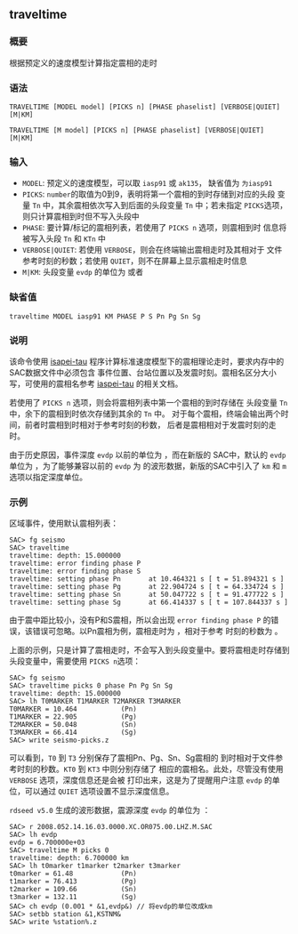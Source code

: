 ## traveltime

### 概要

根据预定义的速度模型计算指定震相的走时

### 语法

``` {.bash}
TRAVELTIME [MODEL model] [PICKS n] [PHASE phaselist] [VERBOSE|QUIET] [M|KM]
```
``` {.bash}
TRAVELTIME [M model] [PICKS n] [PHASE phaselist] [VERBOSE|QUIET] [M|KM]
```


### 输入

- `MODEL`: 预定义的速度模型，可以取 `iasp91` 或 `ak135`， 缺省值为 `为iasp91`
- `PICKS`: `number`的取值为0到9，表明将第一个震相的到时存储到对应的头段 变量
    `Tn` 中，其余震相依次写入到后面的头段变量 `Tn` 中；若未指定
    `PICKS`选项，则只计算震相到时但不写入头段中
- `PHASE`: 要计算/标记的震相列表，若使用了 `PICKS n` 选项，则震相到时
    信息将被写入头段 `Tn` 和 `KTn` 中
- `VERBOSE|QUIET`: 若使用 `VERBOSE`，则会在终端输出震相走时及其相对于
    文件参考时刻的秒数；若使用 `QUIET`，则不在屏幕上显示震相走时信息
- `M|KM`: 头段变量 `evdp` 的单位为 或者

### 缺省值

``` {.bash}
traveltime MODEL iasp91 KM PHASE P S Pn Pg Sn Sg
```

### 说明

该命令使用
[isapei-tau](https://seiscode.iris.washington.edu/projects/iaspei-tau)
程序计算标准速度模型下的震相理论走时，要求内存中的SAC数据文件中必须包含
事件位置、台站位置以及发震时刻。震相名区分大小写，可使用的震相名参考
[iaspei-tau](https://seiscode.iris.washington.edu/projects/iaspei-tau)
的相关文档。

若使用了 `PICKS n` 选项，则会将震相列表中第一个震相的到时存储在 头段变量
`Tn` 中，余下的震相到时依次存储到其余的 `Tn` 中。
对于每个震相，终端会输出两个时间，前者时震相到时相对于参考时刻的秒数，
后者是震相相对于发震时刻的走时。

由于历史原因，事件深度 `evdp` 以前的单位为 ，而在新版的 SAC中，默认的
`evdp` 单位为 ，为了能够兼容以前的 `evdp` 为
的波形数据，新版的SAC中引入了 `km` 和 `m` 选项以指定深度单位。

### 示例

区域事件，使用默认震相列表：

``` {.bash}
SAC> fg seismo
SAC> traveltime
traveltime: depth: 15.000000
traveltime: error finding phase P
traveltime: error finding phase S
traveltime: setting phase Pn       at 10.464321 s [ t = 51.894321 s ]
traveltime: setting phase Pg       at 22.904724 s [ t = 64.334724 s ]
traveltime: setting phase Sn       at 50.047722 s [ t = 91.477722 s ]
traveltime: setting phase Sg       at 66.414337 s [ t = 107.844337 s ]
```

由于震中距比较小，没有P和S震相，所以会出现 `error finding phase P`
的错误，该错误可忽略。以Pn震相为例，震相走时为 ，相对于参考 时刻的秒数为
。

上面的示例，只是计算了震相走时，不会写入到头段变量中。要将震相走时存储到
头段变量中，需要使用 `PICKS n`选项：

``` {.bash}
SAC> fg seismo
SAC> traveltime picks 0 phase Pn Pg Sn Sg
traveltime: depth: 15.000000
SAC> lh T0MARKER T1MARKER T2MARKER T3MARKER
T0MARKER = 10.464           (Pn)
T1MARKER = 22.905           (Pg)
T2MARKER = 50.048           (Sn)
T3MARKER = 66.414           (Sg)
SAC> write seismo-picks.z
```

可以看到，`T0` 到 `T3` 分别保存了震相Pn、Pg、Sn、Sg震相的
到时相对于文件参考时刻的秒数。`KT0` 到 `KT3` 中则分别存储了
相应的震相名。此处，尽管没有使用 `VERBOSE` 选项，深度信息还是会被
打印出来，这是为了提醒用户注意 `evdp` 的单位，可以通过 `QUIET`
选项设置不显示深度信息。

`rdseed v5.0` 生成的波形数据，震源深度 `evdp` 的单位为 ：

``` {.bash}
SAC> r 2008.052.14.16.03.0000.XC.OR075.00.LHZ.M.SAC
SAC> lh evdp
evdp = 6.700000e+03
SAC> traveltime M picks 0
traveltime: depth: 6.700000 km
SAC> lh t0marker t1marker t2marker t3marker
t0marker = 61.48            (Pn)
t1marker = 76.413           (Pg)
t2marker = 109.66           (Sn)
t3marker = 132.11           (Sg)
SAC> ch evdp (0.001 * &1,evdp&) // 将evdp的单位改成km
SAC> setbb station &1,KSTNM&
SAC> write %station%.z
```
